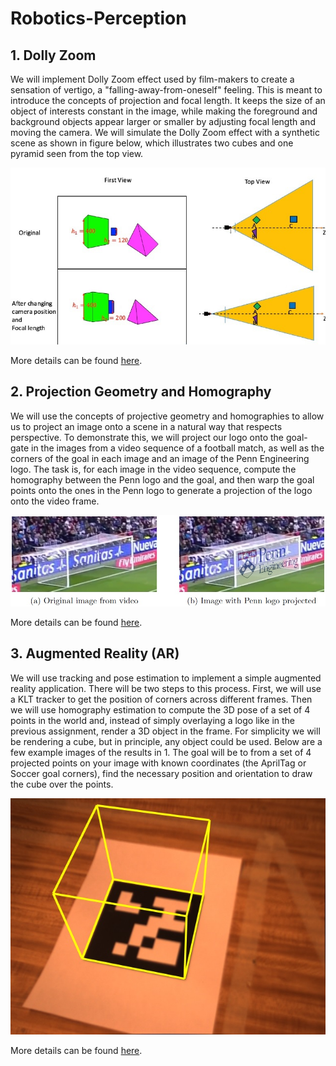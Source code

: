 # Robotics-Perception

## 1. Dolly Zoom
We will implement Dolly Zoom effect used by film-makers to create a sensation of vertigo, a "falling-away-from-oneself" feeling. 
This is meant to introduce the concepts of projection and focal length. It keeps the size of an object of interests constant
in the image, while making the foreground and background objects appear larger or smaller by adjusting focal length and moving 
the camera. We will simulate the Dolly Zoom effect with a synthetic scene as shown in figure below, which illustrates two cubes 
and one pyramid seen from the top view.

![DollyEffect](./images/DollyEffect.jpg)

More details can be found [here](https://github.com/2wavetech/Robotics-Perception/blob/master/Dolly%20Zoom/Robotics%20Perception%20Dolly%20Zoom.pdf).

## 2. Projection Geometry and Homography
We will use the concepts of projective geometry and homographies to allow us to project an image onto a scene in a natural way that respects perspective. To demonstrate this, we will project our logo onto the goal-gate in the images from a video sequence of a football match, as well as the corners of the goal in each image and an image of the Penn Engineering logo. The task is, for each image in the video sequence, compute the homography between the Penn logo and the goal, and then warp the goal points onto the ones in the Penn logo to generate a projection of the logo onto the video frame.

![Projection](./images/Projection.jpg)

More details can be found [here]().

## 3. Augmented Reality (AR)
We will use tracking and pose estimation to implement a simple augmented reality application. There will be two steps to this process. First, we will use a KLT tracker to get the position of corners across different frames. Then we will use homography estimation to compute the 3D pose of a set of 4 points in the world and, instead of simply overlaying a logo like in the previous assignment, render a 3D object in the frame. For simplicity we will be rendering a cube, but in principle, any object could be used. Below are a few example images of the results in 1. The goal will be to from a set of 4 projected points on your image with known coordinates (the AprilTag or Soccer goal corners), find the necessary position and orientation to draw the cube over the points.

![3Dprojection](./images/3Dprojection.jpg)

More details can be found [here]().
